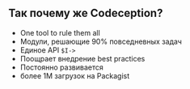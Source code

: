 ## Так почему же Codeception?

* One tool to rule them all
* Модули, решающие 90% повседневных задач
* Единое API `$I->`
* Поощрает внедрение best practices
* Постоянно развивается
* более 1M загрузок на Packagist
